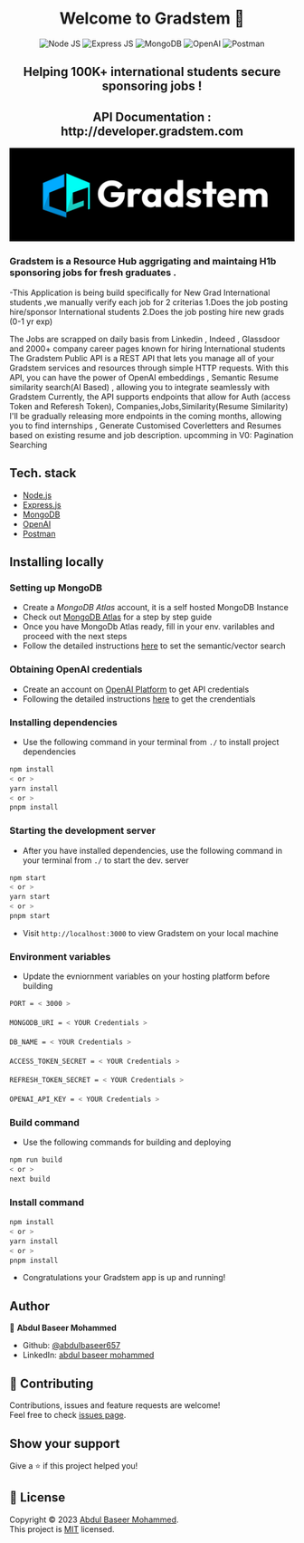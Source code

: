 <h1 align="center">Welcome to Gradstem 👋</h1>

<div align="center">

![Node JS](https://img.shields.io/badge/Node.js-43853D?style=for-the-badge&logo=node.js&logoColor=white)
![Express JS](https://img.shields.io/badge/Express.js-404D59?style=for-the-badge)
![MongoDB](https://img.shields.io/badge/MongoDB-4EA94B?style=for-the-badge&logo=mongodb&logoColor=white)
![OpenAI](https://img.shields.io/badge/chatGPT-74aa9c?logo=openai&logoColor=white)
![Postman](https://img.shields.io/badge/Postman-F6BB43?style=flat-square&logo=Postman&logoColor=white)

</div>

<h2 align="center">Helping 100K+ international students secure sponsoring jobs !</h2>
<h2 align="center">API Documentation : http://developer.gradstem.com </h2>

<p align="center">
  <a href="https://gradstem.com" target="_blank"> 
    <img src="https://github.com/abdulbaseer657/gradstem/blob/abdul-setup/static/gradstem.jpg" alt="Gradstem Home">
  </a>
</p>

### Gradstem is a Resource Hub aggrigating and maintaing H1b sponsoring jobs for fresh graduates .

-This Application is being build specifically for New Grad International students ,we manually verify each job for 2 criterias
1.Does the job posting hire/sponsor International students
2.Does the job posting hire new grads (0-1 yr exp)

The Jobs are scrapped on daily basis from Linkedin , Indeed , Glassdoor and 2000+ company career pages known for hiring International students
The Gradstem Public API is a REST API that lets you manage all of your Gradstem services and resources through simple HTTP requests. With this API, you can have the power of OpenAI embeddings , Semantic Resume similarity search(AI Based) , allowing you to integrate seamlessly with Gradstem
Currently, the API supports endpoints that allow for Auth (access Token and Referesh Token),
Companies,Jobs,Similarity(Resume Similarity)
I'll be gradually releasing more endpoints in the coming months, allowing you to find internships , Generate Customised Coverletters and Resumes based on existing resume and job description.
upcomming in V0:
Pagination
Searching

## Tech. stack

- [Node.js](https://nodejs.org/)
- [Express.js](https://expressjs.com)
- [MongoDB](https://mongodb.com/)
- [OpenAI](https://www.openai.com/)
- [Postman](https://www.postman.com)

## Installing locally

### Setting up MongoDB

- Create a <i>MongoDB Atlas</i> account, it is a self hosted MongoDB Instance
- Check out [MongoDB Atlas](https://www.mongodb.com/atlas/database) for a step by step guide
- Once you have MongoDb Atlas ready, fill in your env. varilables and proceed with the next steps
- Follow the detailed instructions [here](https://www.mongodb.com/developer/products/atlas/semantic-search-mongodb-atlas-vector-search/) to set the semantic/vector search

### Obtaining OpenAI credentials

- Create an account on [OpenAI Platform](https://platform.openai.com/) to get API credentials
- Following the detailed instructions [here](https://platform.openai.com/docs/api-reference/introduction) to get the crendentials

### Installing dependencies

- Use the following command in your terminal from `./` to install project dependencies

```sh
npm install
< or >
yarn install
< or >
pnpm install
```

### Starting the development server

- After you have installed dependencies, use the following command in your terminal from `./` to start the dev. server

```sh
npm start
< or >
yarn start
< or >
pnpm start
```

- Visit `http://localhost:3000` to view Gradstem on your local machine

### Environment variables

- Update the evniornment variables on your hosting platform before building

```sh
PORT = < 3000 >

MONGODB_URI = < YOUR Credentials >

DB_NAME = < YOUR Credentials >

ACCESS_TOKEN_SECRET = < YOUR Credentials >

REFRESH_TOKEN_SECRET = < YOUR Credentials >

OPENAI_API_KEY = < YOUR Credentials >

```

### Build command

- Use the following commands for building and deploying

```sh
npm run build
< or >
next build
```

### Install command

```sh
npm install
< or >
yarn install
< or >
pnpm install
```

- Congratulations your Gradstem app is up and running!

## Author

👤 **Abdul Baseer Mohammed**

- Github: [@abdulbaseer657](https://github.com/abdulbaseer657)
- LinkedIn: [abdul baseer mohammed](https://www.linkedin.com/in/abdul-baseer-mohammed-59bbbb158/)

## 🤝 Contributing

Contributions, issues and feature requests are welcome!<br />Feel free to check [issues page](https://github.com/abdulbaseer657/gradstem/issues).

## Show your support

Give a ⭐️ if this project helped you!

## 📝 License

Copyright © 2023 [Abdul Baseer Mohammed](https://github.com/abdulbaseer657).<br />
This project is [MIT](https://github.com/abdulbaseer657/gradstem/blob/main/LICENSE) licensed.
